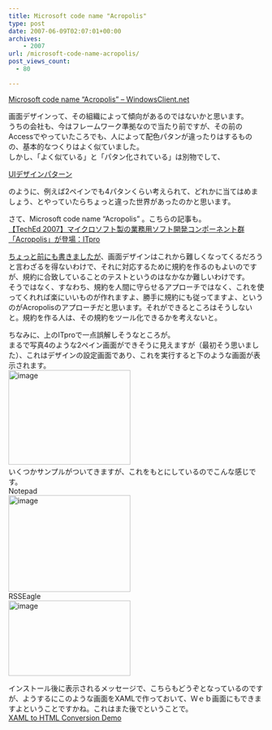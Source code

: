 ```yaml
---
title: Microsoft code name "Acropolis"
type: post
date: 2007-06-09T02:07:01+00:00
archives:
    - 2007
url: /microsoft-code-name-acropolis/
post_views_count:
  - 80

---
```

[Microsoft code name &#8220;Acropolis&#8221; &#8211; WindowsClient.net][1]

画面デザインって、その組織によって傾向があるのではないかと思います。  
うちの会社も、今はフレームワーク準拠なので当たり前ですが、その前のAccessでやっていたころでも、人によって配色パタンが違ったりはするものの、基本的なつくりはよく似ていました。  
しかし、「よく似ている」と「パタン化されている」は別物でして、

[UIデザインパターン][2]

のように、例えば2ペインでも4パタンくらい考えられて、どれかに当てはめましょう、とやっていたらちょっと違った世界があったのかと思います。

さて、Microsoft code name &#8220;Acropolis&#8221; 。こちらの記事も。  
[【TechEd 2007】マイクロソフト製の業務用ソフト開発コンポーネント群「Acropolis」が登場：ITpro][3]

<a href="http://konnokiyotaka.txt-nifty.com/pgblog/2007/05/post_d8ff.html" target="_blank">ちょっと前にも書きましたが</a>、画面デザインはこれから難しくなってくるだろうと言わざるを得ないわけで、それに対応するために規約を作るのもよいのですが、規約に合致していることのテストというのはなかなか難しいわけです。  
そうではなく、すなわち、規約を人間に守らせるアプローチではなく、これを使ってくれれば楽にいいものが作れますよ、勝手に規約にも従ってますよ、というのがAcropolisのアプローチだと思います。それができるところはそうしないと。規約を作る人は、その規約をツール化できるかを考えないと。

ちなみに、上のITproで一点誤解しそうなところが。  
まるで写真4のような2ペイン画面ができそうに見えますが（最初そう思いました）、これはデザインの設定画面であり、これを実行すると下のような画面が表示されます。  
<a href="https://i2.wp.com/jqinglong.html.xdomain.jp/bimg/image_1.png" atomicselection="true"><img style="border-right: 0px; border-top: 0px; border-left: 0px; border-bottom: 0px" height="186" alt="image" src="https://i0.wp.com/jqinglong.html.xdomain.jp/bimg/image_thumb_1.png?resize=240%2C186" width="240" border="0" data-recalc-dims="1" /></a>&nbsp;  
いくつかサンプルがついてきますが、これをもとにしているのでこんな感じです。  
Notepad  
<a href="https://i1.wp.com/jqinglong.html.xdomain.jp/bimg/image_2.png" atomicselection="true"><img style="border-right: 0px; border-top: 0px; border-left: 0px; border-bottom: 0px" height="190" alt="image" src="https://i1.wp.com/jqinglong.html.xdomain.jp/bimg/image_thumb_2.png?resize=240%2C190" width="240" border="0" data-recalc-dims="1" /></a>  
RSSEagle  
<a href="https://i0.wp.com/jqinglong.html.xdomain.jp/bimg/image_3.png" atomicselection="true"><img style="border-right: 0px; border-top: 0px; border-left: 0px; border-bottom: 0px" height="148" alt="image" src="https://i1.wp.com/jqinglong.html.xdomain.jp/bimg/image_thumb_3.png?resize=240%2C148" width="240" border="0" data-recalc-dims="1" /></a> 

インストール後に表示されるメッセージで、こちらもどうぞとなっているのですが、ようするにこのような画面をXAMLで作っておいて、Ｗｅｂ画面にもできますよということですかね。これはまた後でということで。  
[XAML to HTML Conversion Demo][4]

 [1]: http://windowsclient.net/Acropolis/
 [2]: http://www.sociomedia.co.jp/category/uidesignpatterns/
 [3]: http://itpro.nikkeibp.co.jp/article/NEWS/20070608/274077/
 [4]: http://msdn2.microsoft.com/en-us/library/aa972129.aspx